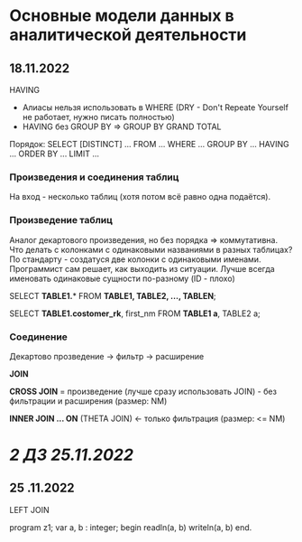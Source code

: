 # Основные модели данных в аналитической деятельности

## 18.11.2022

HAVING
* Алиасы нельзя использовать в WHERE (DRY - Don't Repeate Yourself не работает, нужно писать полностью)
* HAVING без GROUP BY =>  GROUP BY GRAND TOTAL


Порядок:
SELECT [DISTINCT] ...
FROM ...
WHERE ...
GROUP BY ...
HAVING ...
ORDER BY ...
LIMIT ...


### Произведения и соединения таблиц
На вход - несколько таблиц (хотя потом всё равно одна подаётся). 

### Произведение таблиц
Аналог декартового произведения, но без порядка => коммутативна.
Что делать с колонками с одинаковыми названиями в разных таблицах?
По стандарту - создатуся две колонки с одинаковыми именами.
Программист сам решает, как выходить из ситуации. Лучше всегда именовать одинаковые сущности по-разному (ID - плохо)

SELECT **TABLE1.***
FROM **TABLE1, TABLE2, ..., TABLEN**;

SELECT **TABLE1.costomer_rk**, first_nm
FROM **TABLE1 a**, TABLE2 a;

### Соединение
Декартово прозведение -> фильтр -> расширение

**JOIN**

**CROSS JOIN** = произведение (лучше сразу использовать JOIN) - без фильтрации и расширения (размер: NM)

**INNER JOIN ... ON** (THETA JOIN) <- только фильтрация (размер: <= NM)

# *2 ДЗ 25.11.2022*

## 25 .11.2022
LEFT JOIN

program z1;
var a, b : integer;
begin
		readln(a, b)
		writeln(a, b)
end.